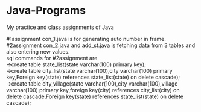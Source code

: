 # Java-Programs
My practice and class assignments of Java

#1assignment con_1.java is for generating auto number in frame.<br />
#2assignment con_2.java and add_st.java is fetching data from 3 tables and also entering new values.<br />
             sql commands for #2assignment are<br />
                  ->create table state_list(state varchar(100) primary key);<br />
                  ->create table city_list(state varchar(100),city varchar(100) primary key,Foreign key(state) references state_list(state) on delete cascade);<br />
                  ->create table city_village(state varchar(100),city varchar(100),village varchar(100) primary key,foreign key(city) references city_list(city) on delete cascade,Foreign key(state) references state_list(state) on delete cascade);<br />
